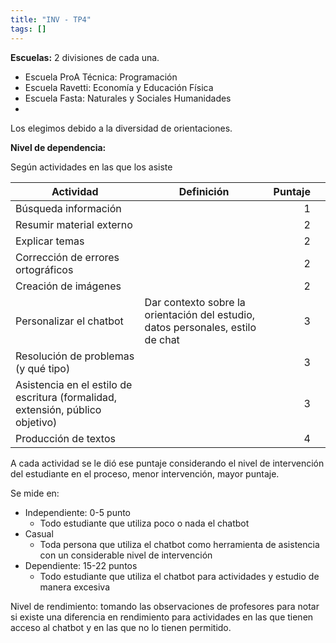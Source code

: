 ```yaml
---
title: "INV - TP4"
tags: []
---
```

**Escuelas:** 2 divisiones de cada una.
- Escuela ProA Técnica: Programación
- Escuela Ravetti: Economía y Educación Física
- Escuela Fasta: Naturales y Sociales Humanidades
- <!-- Escuela Pablo Sexto: Economía y Sociales -->

Los elegimos debido a la diversidad de orientaciones.

**Nivel de dependencia:** 

Según actividades en las que los asiste

| Actividad                                                                      | Definición                                                                      | Puntaje |     |
| ------------------------------------------------------------------------------ | ------------------------------------------------------------------------------- | ------: | --- |
| Búsqueda información                                                           |                                                                                 |       1 |     |
| Resumir material externo                                                       |                                                                                 |       2 |     |
| Explicar temas                                                                 |                                                                                 |       2 |     |
| Corrección de errores ortográficos                                             |                                                                                 |       2 |     |
| Creación de imágenes                                                           |                                                                                 |       2 |     |
| Personalizar el chatbot                                                        | Dar contexto sobre la orientación del estudio, datos personales, estilo de chat |       3 |     |
| Resolución de problemas (y qué tipo)                                           |                                                                                 |       3 |     |
| Asistencia en el estilo de escritura (formalidad, extensión, público objetivo) |                                                                                 |       3 |     |
| Producción de textos                                                           |                                                                                 |       4 |     |
A cada actividad se le dió ese puntaje considerando el nivel de intervención del estudiante en el proceso, menor intervención, mayor puntaje.

Se mide en: 
- Independiente: 0-5 punto
	- Todo estudiante que utiliza poco o nada el chatbot
- Casual
	- Toda persona que utiliza el chatbot como herramienta de asistencia con un considerable nivel de intervención 
- Dependiente: 15-22 puntos
	- Todo estudiante que utiliza el chatbot para actividades y estudio de manera excesiva

Nivel de rendimiento: tomando las observaciones de profesores para notar si existe una diferencia en rendimiento para actividades en las que tienen acceso al chatbot y en las que no lo tienen permitido.